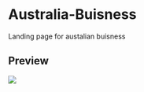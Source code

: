 # Australia-Buisness
Landing page for austalian buisness

<h2>Preview</h2>
<img src="https://user-images.githubusercontent.com/70627095/196027522-ab78f552-fdbc-48f6-a53b-41e6730bc47c.png">
